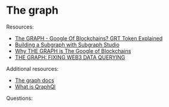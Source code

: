 # The graph


Resources:

* [The GRAPH - Google Of Blockchains? GRT Token Explained](https://www.youtube.com/watch?v=7gC7xJ_98r8&t=2s)
* [Building a Subgraph with Subgraph Studio](https://www.youtube.com/watch?v=HfDgC2oNnwo)
* [Why THE GRAPH is The Google of Blockchains](https://www.youtube.com/watch?v=mPfSWf_q77Y)
* [THE GRAPH: FIXING WEB3 DATA QUERYING](https://ethereum.org/en/developers/tutorials/the-graph-fixing-web3-data-querying/)

Additional resources:
* [The graph docs](https://thegraph.com/docs/en/)
* [What is QraphQl](https://www.youtube.com/watch?v=eIQh02xuVw4)

Questions:
